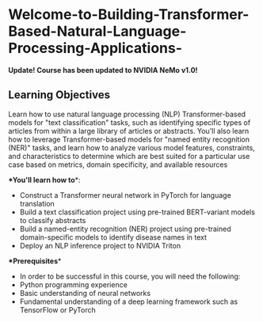# Welcome-to-Building-Transformer-Based-Natural-Language-Processing-Applications-

**Update! Course has been updated to NVIDIA NeMo v1.0!**

## Learning Objectives

Learn how to use natural language processing (NLP) Transformer-based models for "text classification" tasks, such as identifying specific types of articles from within a large library of articles or abstracts. You'll also learn how to leverage Transformer-based models for "named entity recognition (NER)" tasks, and learn how to analyze various model features, constraints, and characteristics to determine which are best suited for a particular use case based on metrics, domain specificity, and available resources

**\*You'll learn how to***:

- Construct a Transformer neural network in PyTorch for language translation
- Build a text classification project using pre-trained BERT-variant models to classify abstracts
- Build a named-entity recognition (NER) project using pre-trained domain-specific models to identify disease names in text
- Deploy an NLP inference project to NVIDIA Triton

**\*Prerequisites***

- In order to be successful in this course, you will need the following:
- Python programming experience
- Basic understanding of neural networks
- Fundamental understanding of a deep learning framework such as TensorFlow or PyTorch